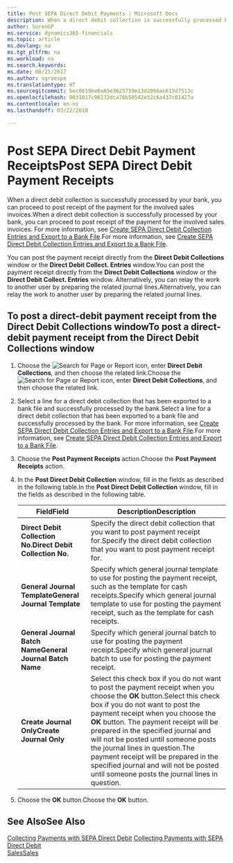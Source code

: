 ```yaml
---
title: Post SEPA Direct Debit Payments | Microsoft Docs
description: When a direct debit collection is successfully processed by your bank, you can proceed to post receipt of the payment for the involved sales invoices.
author: SorenGP
ms.service: dynamics365-financials
ms.topic: article
ms.devlang: na
ms.tgt_pltfrm: na
ms.workload: na
ms.search.keywords: 
ms.date: 08/21/2017
ms.author: sgroespe
ms.translationtype: HT
ms.sourcegitcommit: bec0619be0a65e3625759e13d2866ac615d7513c
ms.openlocfilehash: 0031017c96172dca76b50542e52c6a437c01427a
ms.contentlocale: en-nz
ms.lasthandoff: 03/22/2018

---
```

# <a name="post-sepa-direct-debit-payment-receipts"></a><span data-ttu-id="195ec-103">Post SEPA Direct Debit Payment Receipts</span><span class="sxs-lookup"><span data-stu-id="195ec-103">Post SEPA Direct Debit Payment Receipts</span></span>
<span data-ttu-id="195ec-104">When a direct debit collection is successfully processed by your bank, you can proceed to post receipt of the payment for the involved sales invoices.</span><span class="sxs-lookup"><span data-stu-id="195ec-104">When a direct debit collection is successfully processed by your bank, you can proceed to post receipt of the payment for the involved sales invoices.</span></span> <span data-ttu-id="195ec-105">For more information, see [Create SEPA Direct Debit Collection Entries and Export to a Bank File](finance-how-create-sepa-direct-debit-collection-entries-export-bank-file.md).</span><span class="sxs-lookup"><span data-stu-id="195ec-105">For more information, see [Create SEPA Direct Debit Collection Entries and Export to a Bank File](finance-how-create-sepa-direct-debit-collection-entries-export-bank-file.md).</span></span>  

<span data-ttu-id="195ec-106">You can post the payment receipt directly from the **Direct Debit Collections** window or the **Direct Debit Collect. Entries** window.</span><span class="sxs-lookup"><span data-stu-id="195ec-106">You can post the payment receipt directly from the **Direct Debit Collections** window or the **Direct Debit Collect. Entries** window.</span></span> <span data-ttu-id="195ec-107">Alternatively, you can relay the work to another user by preparing the related journal lines.</span><span class="sxs-lookup"><span data-stu-id="195ec-107">Alternatively, you can relay the work to another user by preparing the related journal lines.</span></span>  

## <a name="to-post-a-direct-debit-payment-receipt-from-the-direct-debit-collections-window"></a><span data-ttu-id="195ec-108">To post a direct-debit payment receipt from the Direct Debit Collections window</span><span class="sxs-lookup"><span data-stu-id="195ec-108">To post a direct-debit payment receipt from the Direct Debit Collections window</span></span>  
1. <span data-ttu-id="195ec-109">Choose the ![Search for Page or Report](media/ui-search/search_small.png "Search for Page or Report icon") icon, enter **Direct Debit Collections**, and then choose the related link.</span><span class="sxs-lookup"><span data-stu-id="195ec-109">Choose the ![Search for Page or Report](media/ui-search/search_small.png "Search for Page or Report icon") icon, enter **Direct Debit Collections**, and then choose the related link.</span></span>  
2. <span data-ttu-id="195ec-110">Select a line for a direct debit collection that has been exported to a bank file and successfully processed by the bank.</span><span class="sxs-lookup"><span data-stu-id="195ec-110">Select a line for a direct debit collection that has been exported to a bank file and successfully processed by the bank.</span></span> <span data-ttu-id="195ec-111">For more information, see [Create SEPA Direct Debit Collection Entries and Export to a Bank File](finance-how-create-sepa-direct-debit-collection-entries-export-bank-file.md).</span><span class="sxs-lookup"><span data-stu-id="195ec-111">For more information, see [Create SEPA Direct Debit Collection Entries and Export to a Bank File](finance-how-create-sepa-direct-debit-collection-entries-export-bank-file.md).</span></span>  
3. <span data-ttu-id="195ec-112">Choose the **Post Payment Receipts** action.</span><span class="sxs-lookup"><span data-stu-id="195ec-112">Choose the **Post Payment Receipts** action.</span></span>  
4. <span data-ttu-id="195ec-113">In the **Post Direct Debit Collection** window, fill in the fields as described in the following table.</span><span class="sxs-lookup"><span data-stu-id="195ec-113">In the **Post Direct Debit Collection** window, fill in the fields as described in the following table.</span></span>  

    |<span data-ttu-id="195ec-114">Field</span><span class="sxs-lookup"><span data-stu-id="195ec-114">Field</span></span>|<span data-ttu-id="195ec-115">Description</span><span class="sxs-lookup"><span data-stu-id="195ec-115">Description</span></span>|  
    |---------------------------------|---------------------------------------|  
    |<span data-ttu-id="195ec-116">**Direct Debit Collection No.**</span><span class="sxs-lookup"><span data-stu-id="195ec-116">**Direct Debit Collection No.**</span></span>|<span data-ttu-id="195ec-117">Specify the direct debit collection that you want to post payment receipt for.</span><span class="sxs-lookup"><span data-stu-id="195ec-117">Specify the direct debit collection that you want to post payment receipt for.</span></span>|  
    |<span data-ttu-id="195ec-118">**General Journal Template**</span><span class="sxs-lookup"><span data-stu-id="195ec-118">**General Journal Template**</span></span>|<span data-ttu-id="195ec-119">Specify which general journal template to use for posting the payment receipt, such as the template for cash receipts.</span><span class="sxs-lookup"><span data-stu-id="195ec-119">Specify which general journal template to use for posting the payment receipt, such as the template for cash receipts.</span></span>|  
    |<span data-ttu-id="195ec-120">**General Journal Batch Name**</span><span class="sxs-lookup"><span data-stu-id="195ec-120">**General Journal Batch Name**</span></span>|<span data-ttu-id="195ec-121">Specify which general journal batch to use for posting the payment receipt.</span><span class="sxs-lookup"><span data-stu-id="195ec-121">Specify which general journal batch to use for posting the payment receipt.</span></span>|  
    |<span data-ttu-id="195ec-122">**Create Journal Only**</span><span class="sxs-lookup"><span data-stu-id="195ec-122">**Create Journal Only**</span></span>|<span data-ttu-id="195ec-123">Select this check box if you do not want to post the payment receipt when you choose the **OK** button.</span><span class="sxs-lookup"><span data-stu-id="195ec-123">Select this check box if you do not want to post the payment receipt when you choose the **OK** button.</span></span> <span data-ttu-id="195ec-124">The payment receipt will be prepared in the specified journal and will not be posted until someone posts the journal lines in question.</span><span class="sxs-lookup"><span data-stu-id="195ec-124">The payment receipt will be prepared in the specified journal and will not be posted until someone posts the journal lines in question.</span></span>|  

5. <span data-ttu-id="195ec-125">Choose the **OK** button.</span><span class="sxs-lookup"><span data-stu-id="195ec-125">Choose the **OK** button.</span></span>  

## <a name="see-also"></a><span data-ttu-id="195ec-126">See Also</span><span class="sxs-lookup"><span data-stu-id="195ec-126">See Also</span></span>  
 <span data-ttu-id="195ec-127">[Collecting Payments with SEPA Direct Debit](finance-collect-payments-with-sepa-direct-debit.md) </span><span class="sxs-lookup"><span data-stu-id="195ec-127">[Collecting Payments with SEPA Direct Debit](finance-collect-payments-with-sepa-direct-debit.md) </span></span>  
 [<span data-ttu-id="195ec-128">Sales</span><span class="sxs-lookup"><span data-stu-id="195ec-128">Sales</span></span>](sales-manage-sales.md)

